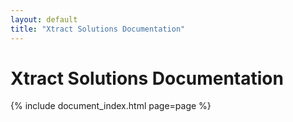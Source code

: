 ```yaml
---
layout: default
title: "Xtract Solutions Documentation"
---
```


# Xtract Solutions Documentation

{% include document_index.html page=page %}
